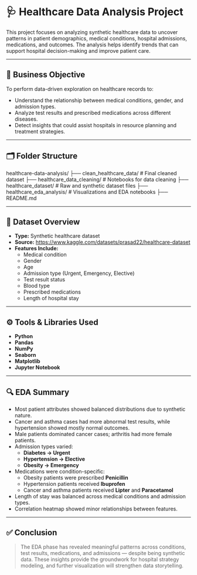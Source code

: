 # 🩺 Healthcare Data Analysis Project

This project focuses on analyzing synthetic healthcare data to uncover patterns in patient demographics, medical conditions, hospital admissions, medications, and outcomes. The analysis helps identify trends that can support hospital decision-making and improve patient care.

---

## 🎯 Business Objective

To perform data-driven exploration on healthcare records to:

- Understand the relationship between medical conditions, gender, and admission types.
- Analyze test results and prescribed medications across different diseases.
- Detect insights that could assist hospitals in resource planning and treatment strategies.

---

## 🗂️ Folder Structure
healthcare-data-analysis/
├── clean_healthcare_data/ # Final cleaned dataset
├── healthcare_data_cleaning/ # Notebooks for data cleaning 
├── healthcare_dataset/ # Raw and synthetic dataset files
├── healthcare_eda_analysis/ # Visualizations and EDA notebooks 
├── README.md

---

## 🧾 Dataset Overview

- **Type:** Synthetic healthcare dataset  
- **Source:** https://www.kaggle.com/datasets/prasad22/healthcare-dataset
- **Features Include:**
  - Medical condition  
  - Gender  
  - Age  
  - Admission type (Urgent, Emergency, Elective)  
  - Test result status  
  - Blood type  
  - Prescribed medications  
  - Length of hospital stay  

---

## ⚙️ Tools & Libraries Used

- **Python**
- **Pandas**
- **NumPy**
- **Seaborn**
- **Matplotlib**
- **Jupyter Notebook**

---

## 🔍 EDA Summary 

- Most patient attributes showed balanced distributions due to synthetic nature.
- Cancer and asthma cases had more abnormal test results, while hypertension showed mostly normal outcomes.
- Male patients dominated cancer cases; arthritis had more female patients.
- Admission types varied:
  - **Diabetes → Urgent**
  - **Hypertension → Elective**
  - **Obesity → Emergency**
- Medications were condition-specific:
  - Obesity patients were prescribed **Penicillin**
  - Hypertension patients received **Ibuprofen**
  - Cancer and asthma patients received **Lipter** and **Paracetamol**
- Length of stay was balanced across medical conditions and admission types.
- Correlation heatmap showed minor relationships between features.

---

## ✅ Conclusion 

> The EDA phase has revealed meaningful patterns across conditions, test results, medications, and admissions — despite being synthetic data. These insights provide the groundwork for hospital strategy modeling, and further visualization will strengthen data storytelling.

